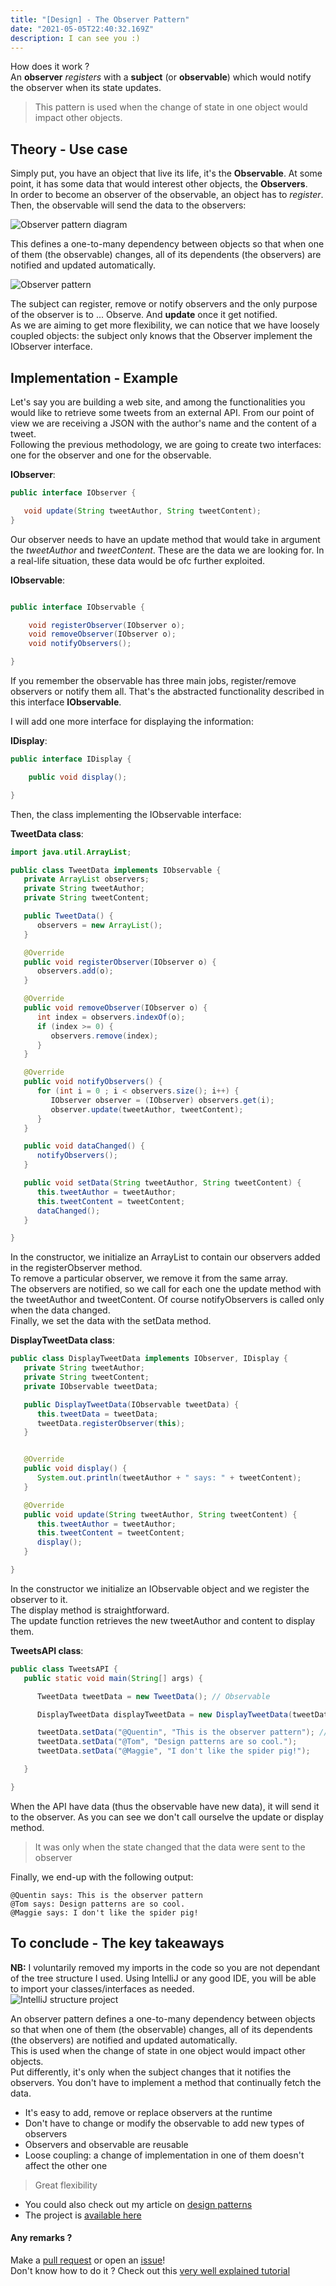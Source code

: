 ```yaml
---
title: "[Design] - The Observer Pattern"
date: "2021-05-05T22:40:32.169Z"
description: I can see you :)
---
```


How does it work ?  
An __observer__ _registers_ with a __subject__ (or __observable__) which would notify the observer when its state updates.

> This pattern is used when the change of state in one object would impact other objects.

## Theory - Use case

Simply put, you have an object that live its life, it's the **Observable**. At some point, it has some data that would interest other objects, the **Observers**.  
In order to become an observer of the observable, an object has to *register*. Then, the observable will send the data to the observers:  

![Observer pattern diagram](./ObserverDiagram.png) 


This defines a one-to-many dependency between objects so that when one of them (the observable) changes, all of its dependents (the observers) are notified and updated automatically.

![Observer pattern](./ObserverPatternClass.png)

The subject can register, remove or notify observers and the only purpose of the observer is to ... Observe. And **update** once it get notified.  
As we are aiming to get more flexibility, we can notice that we have loosely coupled objects: the subject only knows that the Observer implement the IObserver interface.  

## Implementation - Example

Let's say you are building a web site, and among the functionalities you would like to retrieve some tweets from an external API. From our point of view we are receiving a JSON with the author's name and the content of a tweet.  
Following the previous methodology, we are going to create two interfaces: one for the observer and one for the observable. 

**IObserver**:

```java
public interface IObserver {

   void update(String tweetAuthor, String tweetContent);
}

```

Our observer needs to have an update method that would take in argument the _tweetAuthor_ and _tweetContent_. These are the data we are looking for. In a real-life situation, these data would be ofc further exploited.  


**IObservable**:

```java

public interface IObservable {

    void registerObserver(IObserver o);
    void removeObserver(IObserver o);
    void notifyObservers();

}


```

If you remember the observable has three main jobs, register/remove observers or notify them all. That's the abstracted functionality described in this interface __IObservable__.  


I will add one more interface for displaying the information:

__IDisplay__:

```java
public interface IDisplay {

    public void display();

}

```

Then, the class implementing the IObservable interface:

__TweetData class__:
```java
import java.util.ArrayList;

public class TweetData implements IObservable {
   private ArrayList observers;
   private String tweetAuthor;
   private String tweetContent;

   public TweetData() {
      observers = new ArrayList();
   }

   @Override
   public void registerObserver(IObserver o) {
      observers.add(o);
   }

   @Override
   public void removeObserver(IObserver o) {
      int index = observers.indexOf(o);
      if (index >= 0) {
         observers.remove(index);
      }
   }

   @Override
   public void notifyObservers() {
      for (int i = 0 ; i < observers.size(); i++) {
         IObserver observer = (IObserver) observers.get(i);
         observer.update(tweetAuthor, tweetContent);
      }
   }

   public void dataChanged() {
      notifyObservers();
   }

   public void setData(String tweetAuthor, String tweetContent) {
      this.tweetAuthor = tweetAuthor;
      this.tweetContent = tweetContent;
      dataChanged();
   }

}

```

In the constructor, we initialize an ArrayList to contain our observers added in the registerObserver method.  
To remove a particular observer, we remove it from the same array.  
The observers are notified, so we call for each one the update method with the tweetAuthor and tweetContent. Of course notifyObservers is called only when the data changed.  
Finally, we set the data with the setData method.  


**DisplayTweetData class**:
```java
public class DisplayTweetData implements IObserver, IDisplay {
   private String tweetAuthor;
   private String tweetContent;
   private IObservable tweetData;

   public DisplayTweetData(IObservable tweetData) {
      this.tweetData = tweetData;
      tweetData.registerObserver(this);
   }


   @Override
   public void display() {
      System.out.println(tweetAuthor + " says: " + tweetContent);
   }

   @Override
   public void update(String tweetAuthor, String tweetContent) {
      this.tweetAuthor = tweetAuthor;
      this.tweetContent = tweetContent;
      display();
   }

}

```

In the constructor we initialize an IObservable object and we register the observer to it.  
The display method is straightforward.  
The update function retrieves the new tweetAuthor and content to display them.


__TweetsAPI class__:
```java
public class TweetsAPI {
   public static void main(String[] args) {

      TweetData tweetData = new TweetData(); // Observable

      DisplayTweetData displayTweetData = new DisplayTweetData(tweetData); // Observer

      tweetData.setData("@Quentin", "This is the observer pattern"); // Set Mockup data
      tweetData.setData("@Tom", "Design patterns are so cool.");
      tweetData.setData("@Maggie", "I don't like the spider pig!");

   }

}

```

When the API have data (thus the observable have new data), it will send it to the observer. As you can see we don't call ourselve the update or display method.  

> It was only when the state changed that the data were sent to the observer

Finally, we end-up with the following output:
```
@Quentin says: This is the observer pattern
@Tom says: Design patterns are so cool.
@Maggie says: I don't like the spider pig!

```

## To conclude - The key takeaways

__NB:__ I voluntarily removed my imports in the code so you are not dependant of the tree structure I used. Using IntelliJ or any good IDE, you will be able to import your classes/interfaces as needed.  
![IntelliJ structure project](./structure_project.png)

An observer pattern defines a one-to-many dependency between objects so that when one of them (the observable) changes, all of its dependents (the observers) are notified and updated automatically.  
This is used when the change of state in one object would impact other objects.  
Put differently, it's only when the subject changes that it notifies the observers. You don't have to implement a method that continually fetch the data.  

- It's easy to add, remove or replace observers at the runtime
- Don't have to change or modify the observable to add new types of observers
- Observers and observable are reusable
- Loose coupling: a change of implementation in one of them doesn't affect the other one

> Great flexibility

- You could also check out my article on [design patterns](../design-patterns/)
- The project is <a href="https://github.com/ackermannQ/design_patterns/tree/master/ObserverPattern/src" target="_blank" rel="nofollow noopener noreferrer">available here</a>

#### Any remarks ?

Make a [pull request](https://github.com/ackermannQ/quentinackermann) or open an [issue](https://github.com/ackermannQ/quentinackermann/issues)!  
Don't know how to do it ? Check out this [very well explained tutorial](https://opensource.com/article/19/7/create-pull-request-github)

